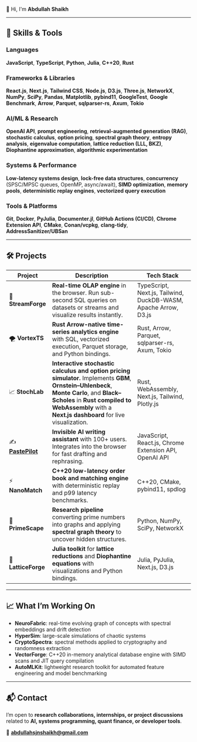 👋 Hi, I'm **Abdullah Shaikh**  
 
---

## 🧠 **Skills & Tools**  

### **Languages**  
**JavaScript**, **TypeScript**, **Python**, **Julia**, **C++20**, **Rust**  

### **Frameworks & Libraries**  
**React.js**, **Next.js**, **Tailwind CSS**, **Node.js**, **D3.js**, **Three.js**, **NetworkX**, **NumPy**, **SciPy**, **Pandas**, **Matplotlib**, **pybind11**, **GoogleTest**, **Google Benchmark**, **Arrow**, **Parquet**, **sqlparser-rs**, **Axum**, **Tokio**  

### **AI/ML & Research**  
**OpenAI API**, **prompt engineering**, **retrieval-augmented generation (RAG)**, **stochastic calculus**, **option pricing**, **spectral graph theory**, **entropy analysis**, **eigenvalue computation**, **lattice reduction (LLL, BKZ)**, **Diophantine approximation**, **algorithmic experimentation**  

### **Systems & Performance**  
**Low-latency systems design**, **lock-free data structures**, **concurrency** (SPSC/MPSC queues, OpenMP, async/await), **SIMD optimization**, **memory pools**, **deterministic replay engines**, **vectorized query execution**  

### **Tools & Platforms**  
**Git**, **Docker**, **PyJulia**, **Documenter.jl**, **GitHub Actions (CI/CD)**, **Chrome Extension API**, **CMake**, **Conan/vcpkg**, **clang-tidy**, **AddressSanitizer/UBSan**  

---

## 🛠️ **Projects**  

| Project       | Description                                                                                                     | Tech Stack |
|---------------|-----------------------------------------------------------------------------------------------------------------|------------|
| 🌊 **StreamForge** | **Real-time OLAP engine** in the browser. Run sub-second SQL queries on datasets or streams and visualize results instantly. | TypeScript, Next.js, Tailwind, DuckDB-WASM, Apache Arrow, D3.js |
| 🌪️ **VortexTS**   | **Rust Arrow-native time-series analytics engine** with SQL, vectorized execution, Parquet storage, and Python bindings. | Rust, Arrow, Parquet, sqlparser-rs, Axum, Tokio |
| 📈 **StochLab**   | **Interactive stochastic calculus and option pricing simulator.** Implements **GBM**, **Ornstein–Uhlenbeck**, **Monte Carlo**, and **Black–Scholes** in **Rust compiled to WebAssembly** with a **Next.js dashboard** for live visualization. | Rust, WebAssembly, Next.js, Tailwind, Plotly.js |
| ✍️ [**PastePilot**](https://pastepilot.xyz) | **Invisible AI writing assistant** with 100+ users. Integrates into the browser for fast drafting and rephrasing.    | JavaScript, React.js, Chrome Extension API, OpenAI API |
| ⚡ **NanoMatch**  | **C++20 low-latency order book and matching engine** with deterministic replay and p99 latency benchmarks.           | C++20, CMake, pybind11, spdlog |
| 🔢 **PrimeScape** | **Research pipeline** converting prime numbers into graphs and applying **spectral graph theory** to uncover hidden structures. | Python, NumPy, SciPy, NetworkX |
| 🧮 **LatticeForge**| **Julia toolkit** for **lattice reductions** and **Diophantine equations** with visualizations and Python bindings.          | Julia, PyJulia, Next.js, D3.js |

---

## 📈 **What I’m Working On**  
- **NeuroFabric**: real-time evolving graph of concepts with spectral embeddings and drift detection  
- **HyperSim**: large-scale simulations of chaotic systems  
- **CryptoSpectra**: spectral methods applied to cryptography and randomness extraction  
- **VectorForge**: C++20 in-memory analytical database engine with SIMD scans and JIT query compilation  
- **AutoMLKit**: lightweight research toolkit for automated feature engineering and model benchmarking  

---

## 📬 **Contact**  
I’m open to **research collaborations, internships, or project discussions** related to **AI, systems programming, quant finance, or developer tools**.  

📧 **abdullahsjnshaikh@gmail.com**
